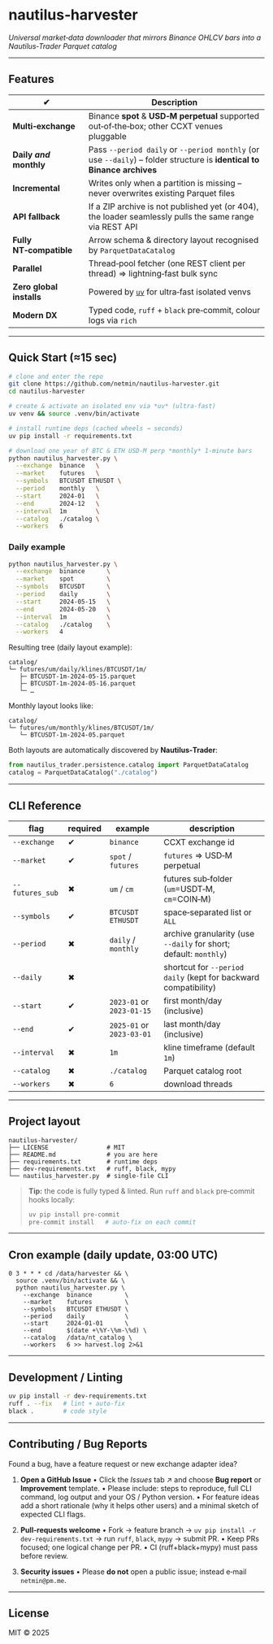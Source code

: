 # nautilus‑harvester

*Universal market‑data downloader that mirrors Binance OHLCV bars into a Nautilus‑Trader Parquet catalog*

---

## Features

| ✔                        | Description                                                                                               |
| ------------------------ | --------------------------------------------------------------------------------------------------------- |
| **Multi‑exchange**       | Binance **spot** & **USD‑M perpetual** supported out‑of‑the‑box; other CCXT venues pluggable              |
| **Daily *and* monthly**  | Pass `--period daily` or `--period monthly` (or use `--daily`) – folder structure is **identical to Binance archives** |
| **Incremental**          | Writes only when a partition is missing – never overwrites existing Parquet files                         |
| **API fallback**         | If a ZIP archive is not published yet (or 404), the loader seamlessly pulls the same range via REST API   |
| **Fully NT‑compatible**  | Arrow schema & directory layout recognised by `ParquetDataCatalog`                                        |
| **Parallel**             | Thread‑pool fetcher (one REST client per thread) ⇒ lightning‑fast bulk sync                               |
| **Zero global installs** | Powered by [`uv`](https://github.com/astral-sh/uv) for ultra‑fast isolated venvs                          |
| **Modern DX**            | Typed code, `ruff` + `black` pre‑commit, colour logs via `rich`                                           |

---

## Quick Start (≈15 sec)

```bash
# clone and enter the repo
git clone https://github.com/netmin/nautilus-harvester.git
cd nautilus-harvester

# create & activate an isolated env via *uv* (ultra‑fast)
uv venv && source .venv/bin/activate

# install runtime deps (cached wheels → seconds)
uv pip install -r requirements.txt

# download one year of BTC & ETH USD‑M perp *monthly* 1‑minute bars
python nautilus_harvester.py \
  --exchange  binance   \
  --market    futures   \
  --symbols   BTCUSDT ETHUSDT \
  --period    monthly   \
  --start     2024-01   \
  --end       2024-12   \
  --interval  1m        \
  --catalog   ./catalog \
  --workers   6
```

### Daily example

```bash
python nautilus_harvester.py \
  --exchange  binance      \
  --market    spot         \
  --symbols   BTCUSDT      \
  --period    daily        \
  --start     2024-05-15   \
  --end       2024-05-20   \
  --interval  1m           \
  --catalog   ./catalog    \
  --workers   4
```

Resulting tree (daily layout example):

```text
catalog/
└─ futures/um/daily/klines/BTCUSDT/1m/
   ├─ BTCUSDT-1m-2024-05-15.parquet
   ├─ BTCUSDT-1m-2024-05-16.parquet
   └─ …
```

Monthly layout looks like:

```text
catalog/
└─ futures/um/monthly/klines/BTCUSDT/1m/
   └─ BTCUSDT-1m-2024-05.parquet
```

Both layouts are automatically discovered by **Nautilus‑Trader**:

```python
from nautilus_trader.persistence.catalog import ParquetDataCatalog
catalog = ParquetDataCatalog("./catalog")
```

---

## CLI Reference

| flag            | required | example                   | description                                   |
| --------------- | -------- | ------------------------- | --------------------------------------------- |
| `--exchange`    | ✔        | `binance`                 | CCXT exchange id                              |
| `--market`      | ✔        | `spot` / `futures`        | `futures` ⇒ USD‑M perpetual                   |
| `--futures_sub` | ✖        | `um` / `cm`               | futures sub‑folder (`um`=USDT‑M, `cm`=COIN‑M) |
| `--symbols`     | ✔        | `BTCUSDT ETHUSDT`         | space‑separated list or `ALL`                 |
| `--period`      | ✖        | `daily` / `monthly`       | archive granularity (use `--daily` for short; default: `monthly`) |
| `--daily`       | ✖        |                           | shortcut for `--period daily` (kept for backward compatibility)   |
| `--start`       | ✔        | `2023-01` or `2023-01-15` | first month/day (inclusive)                                       |
| `--end`         | ✔        | `2025-01` or `2023-03-01` | last month/day (inclusive)                                        |
| `--interval`    | ✖        | `1m`                      | kline timeframe (default `1m`)                                    |
| `--catalog`     | ✖        | `./catalog`               | Parquet catalog root                                              |
| `--workers`     | ✖        | `6`                       | download threads                                                  |

---

## Project layout

```
nautilus-harvester/
├── LICENSE                # MIT
├── README.md              # you are here
├── requirements.txt       # runtime deps
├── dev-requirements.txt   # ruff, black, mypy
└── nautilus_harvester.py  # single‑file CLI
```

> **Tip:** the code is fully typed & linted. Run `ruff` and `black` pre‑commit hooks locally:
>
> ```bash
> uv pip install pre-commit
> pre-commit install   # auto‑fix on each commit
> ```

---

## Cron example (daily update, 03:00 UTC)

```cron
0 3 * * * cd /data/harvester && \
  source .venv/bin/activate && \
  python nautilus_harvester.py \
    --exchange  binance         \
    --market    futures         \
    --symbols   BTCUSDT ETHUSDT \
    --period    daily           \
    --start     2024-01-01      \
    --end       $(date +\%Y-\%m-\%d) \
    --catalog   /data/nt_catalog \
    --workers   6 >> harvest.log 2>&1
```

---

## Development / Linting

```bash
uv pip install -r dev-requirements.txt
ruff . --fix   # lint + auto‑fix
black .        # code style
```

---

## Contributing / Bug Reports

Found a bug, have a feature request or new exchange adapter idea?

1. **Open a GitHub Issue**
   • Click the *Issues* tab ↗ and choose **Bug report** or **Improvement** template.
   • Please include: steps to reproduce, full CLI command, log output and your OS / Python version.
   • For feature ideas add a short rationale (why it helps other users) and a minimal sketch of expected CLI flags.

2. **Pull‑requests welcome**
   • Fork → feature branch → `uv pip install -r dev-requirements.txt` → run `ruff`, `black`, `mypy` → submit PR.
   • Keep PRs focused; one logical change per PR.
   • CI (ruff+black+mypy) must pass before review.

3. **Security issues**
   • Please **do not** open a public issue; instead e‑mail `netmin@pm.me`.

---

## License

MIT © 2025
